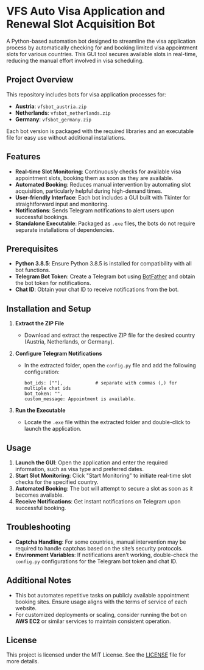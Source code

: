 # VFS Auto Visa Application and Renewal Slot Acquisition Bot

A Python-based automation bot designed to streamline the visa application process by automatically checking for and booking limited visa appointment slots for various countries. This GUI tool secures available slots in real-time, reducing the manual effort involved in visa scheduling.

## Project Overview

This repository includes bots for visa application processes for:
- **Austria**: `vfsbot_austria.zip`
- **Netherlands**: `vfsbot_netherlands.zip`
- **Germany**: `vfsbot_germany.zip`

Each bot version is packaged with the required libraries and an executable file for easy use without additional installations.

## Features

- **Real-time Slot Monitoring**: Continuously checks for available visa appointment slots, booking them as soon as they are available.
- **Automated Booking**: Reduces manual intervention by automating slot acquisition, particularly helpful during high-demand times.
- **User-friendly Interface**: Each bot includes a GUI built with Tkinter for straightforward input and monitoring.
- **Notifications**: Sends Telegram notifications to alert users upon successful bookings.
- **Standalone Executable**: Packaged as `.exe` files, the bots do not require separate installations of dependencies.

## Prerequisites

- **Python 3.8.5**: Ensure Python 3.8.5 is installed for compatibility with all bot functions.
- **Telegram Bot Token**: Create a Telegram bot using [BotFather](https://core.telegram.org/bots#botfather) and obtain the bot token for notifications.
- **Chat ID**: Obtain your chat ID to receive notifications from the bot.

## Installation and Setup

1. **Extract the ZIP File**
   - Download and extract the respective ZIP file for the desired country (Austria, Netherlands, or Germany).

2. **Configure Telegram Notifications**
   - In the extracted folder, open the `config.py` file and add the following configuration:
     ```
     bot_ids: [""],            # separate with commas (,) for multiple chat ids
     bot_token: "",
     custom_message: Appointment is available.
     ```

3. **Run the Executable**
   - Locate the `.exe` file within the extracted folder and double-click to launch the application.

## Usage

1. **Launch the GUI**: Open the application and enter the required information, such as visa type and preferred dates.
2. **Start Slot Monitoring**: Click "Start Monitoring" to initiate real-time slot checks for the specified country.
3. **Automated Booking**: The bot will attempt to secure a slot as soon as it becomes available.
4. **Receive Notifications**: Get instant notifications on Telegram upon successful booking.

## Troubleshooting

- **Captcha Handling**: For some countries, manual intervention may be required to handle captchas based on the site’s security protocols.
- **Environment Variables**: If notifications aren’t working, double-check the `config.py` configurations for the Telegram bot token and chat ID.

## Additional Notes

- This bot automates repetitive tasks on publicly available appointment booking sites. Ensure usage aligns with the terms of service of each website.
- For customized deployments or scaling, consider running the bot on **AWS EC2** or similar services to maintain consistent operation.

## License

This project is licensed under the MIT License. See the [LICENSE](LICENSE) file for more details.
